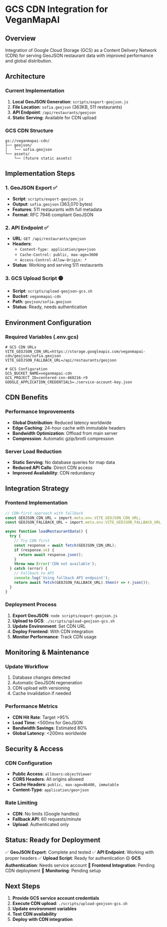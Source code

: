 # GCS CDN Integration for VeganMapAI

## Overview
Integration of Google Cloud Storage (GCS) as a Content Delivery Network (CDN) for serving GeoJSON restaurant data with improved performance and global distribution.

## Architecture

### Current Implementation
1. **Local GeoJSON Generation**: `scripts/export-geojson.js`
2. **File Location**: `sofia.geojson` (363KB, 511 restaurants)
3. **API Endpoint**: `/api/restaurants/geojson`
4. **Static Serving**: Available for CDN upload

### GCS CDN Structure
```
gs://veganmapai-cdn/
├── geojson/
│   └── sofia.geojson
└── assets/
    └── (future static assets)
```

## Implementation Steps

### 1. GeoJSON Export ✅
- **Script**: `scripts/export-geojson.js`
- **Output**: `sofia.geojson` (363,070 bytes)
- **Features**: 511 restaurants with full metadata
- **Format**: RFC 7946 compliant GeoJSON

### 2. API Endpoint ✅
- **URL**: `GET /api/restaurants/geojson`
- **Headers**:
  - `Content-Type: application/geo+json`
  - `Cache-Control: public, max-age=3600`
  - `Access-Control-Allow-Origin: *`
- **Status**: Working and serving 511 restaurants

### 3. GCS Upload Script 🟡
- **Script**: `scripts/upload-geojson-gcs.sh`
- **Bucket**: `veganmapai-cdn`
- **Path**: `geojson/sofia.geojson`
- **Status**: Ready, needs authentication

## Environment Configuration

### Required Variables (.env.gcs)
```env
# GCS CDN URLs
VITE_GEOJSON_CDN_URL=https://storage.googleapis.com/veganmapai-cdn/geojson/sofia.geojson
VITE_GEOJSON_FALLBACK_URL=/api/restaurants/geojson

# GCS Configuration
GCS_BUCKET_NAME=veganmapai-cdn
GCS_PROJECT_ID=centered-inn-460216-r9
GOOGLE_APPLICATION_CREDENTIALS=./service-account-key.json
```

## CDN Benefits

### Performance Improvements
- **Global Distribution**: Reduced latency worldwide
- **Edge Caching**: 24-hour cache with immutable headers
- **Bandwidth Optimization**: Offload from main server
- **Compression**: Automatic gzip/brotli compression

### Server Load Reduction
- **Static Serving**: No database queries for map data
- **Reduced API Calls**: Direct CDN access
- **Improved Availability**: CDN redundancy

## Integration Strategy

### Frontend Implementation
```typescript
// CDN-first approach with fallback
const GEOJSON_CDN_URL = import.meta.env.VITE_GEOJSON_CDN_URL;
const GEOJSON_FALLBACK_URL = import.meta.env.VITE_GEOJSON_FALLBACK_URL;

async function loadRestaurantData() {
  try {
    // Try CDN first
    const response = await fetch(GEOJSON_CDN_URL);
    if (response.ok) {
      return await response.json();
    }
    throw new Error('CDN not available');
  } catch (error) {
    // Fallback to API
    console.log('Using fallback API endpoint');
    return await fetch(GEOJSON_FALLBACK_URL).then(r => r.json());
  }
}
```

### Deployment Process
1. **Export GeoJSON**: `node scripts/export-geojson.js`
2. **Upload to GCS**: `./scripts/upload-geojson-gcs.sh`
3. **Update Environment**: Set CDN URL
4. **Deploy Frontend**: With CDN integration
5. **Monitor Performance**: Track CDN usage

## Monitoring & Maintenance

### Update Workflow
1. Database changes detected
2. Automatic GeoJSON regeneration
3. CDN upload with versioning
4. Cache invalidation if needed

### Performance Metrics
- **CDN Hit Rate**: Target >95%
- **Load Time**: <500ms for GeoJSON
- **Bandwidth Savings**: Estimated 80%
- **Global Latency**: <200ms worldwide

## Security & Access

### CDN Configuration
- **Public Access**: `allUsers:objectViewer`
- **CORS Headers**: All origins allowed
- **Cache Headers**: `public, max-age=86400, immutable`
- **Content-Type**: `application/geo+json`

### Rate Limiting
- **CDN**: No limits (Google handles)
- **Fallback API**: 60 requests/minute
- **Upload**: Authenticated only

## Status: Ready for Deployment

✅ **GeoJSON Export**: Complete and tested
✅ **API Endpoint**: Working with proper headers
✅ **Upload Script**: Ready for authentication
🟡 **GCS Authentication**: Needs service account
🔄 **Frontend Integration**: Pending CDN deployment
🔄 **Monitoring**: Pending setup

## Next Steps
1. **Provide GCS service account credentials**
2. **Execute CDN upload**: `./scripts/upload-geojson-gcs.sh`
3. **Update environment variables**
4. **Test CDN availability**
5. **Deploy with CDN integration**